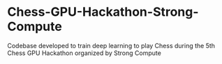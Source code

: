 # Chess-GPU-Hackathon-Strong-Compute
Codebase developed to train deep learning to play Chess during the 5th Chess GPU Hackathon organized by Strong Compute
